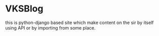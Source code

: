 # VKSBlog
this is python-django based site which make content on the sir by itself using API or by importing from some place.
